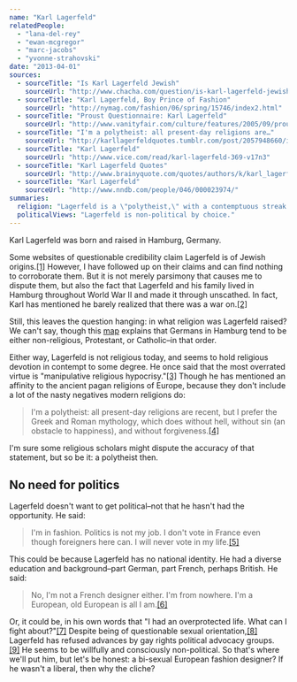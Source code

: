 ```yaml
---
name: "Karl Lagerfeld"
relatedPeople:
  - "lana-del-rey"
  - "ewan-mcgregor"
  - "marc-jacobs"
  - "yvonne-strahovski"
date: "2013-04-01"
sources:
  - sourceTitle: "Is Karl Lagerfeld Jewish"
    sourceUrl: "http://www.chacha.com/question/is-karl-lagerfeld-jewish"
  - sourceTitle: "Karl Lagerfeld, Boy Prince of Fashion"
    sourceUrl: "http://nymag.com/fashion/06/spring/15746/index2.html"
  - sourceTitle: "Proust Questionnaire: Karl Lagerfeld"
    sourceUrl: "http://www.vanityfair.com/culture/features/2005/09/proust_lagerfeld200509"
  - sourceTitle: "I'm a polytheist: all present-day religions are…"
    sourceUrl: "http://karllagerfeldquotes.tumblr.com/post/2057948660/im-a-polytheist-all-present-day-religions-are"
  - sourceTitle: "Karl Lagerfeld"
    sourceUrl: "http://www.vice.com/read/karl-lagerfeld-369-v17n3"
  - sourceTitle: "Karl Lagerfeld Quotes"
    sourceUrl: "http://www.brainyquote.com/quotes/authors/k/karl_lagerfeld_4.html?vm=l"
  - sourceTitle: "Karl Lagerfeld"
    sourceUrl: "http://www.nndb.com/people/046/000023974/"
summaries:
  religion: "Lagerfeld is a \"polytheist,\" with a contemptuous streak for organized religion."
  politicalViews: "Lagerfeld is non-political by choice."
---
```


Karl Lagerfeld was born and raised in Hamburg, Germany.

Some websites of questionable credibility claim Lagerfeld is of Jewish origins.<a class="source-citation" href="#http%3A%2F%2Fwww.chacha.com%2Fquestion%2Fis-karl-lagerfeld-jewish" title="Is Karl Lagerfeld Jewish">[1]</a> However, I have followed up on their claims and can find nothing to corroborate them. But it is not merely parsimony that causes me to dispute them, but also the fact that Lagerfeld and his family lived in Hamburg throughout World War II and made it through unscathed. In fact, Karl has mentioned he barely realized that there was a war on.<a class="source-citation" href="#http%3A%2F%2Fnymag.com%2Ffashion%2F06%2Fspring%2F15746%2Findex2.html" title="Karl Lagerfeld, Boy Prince of Fashion">[2]</a>

Still, this leaves the question hanging: in what religion was Lagerfeld raised? We can't say, though this [map](http://upload.wikimedia.org/wikipedia/commons/9/9a/Religion_map_germany_2008_k.png) explains that Germans in Hamburg tend to be either non-religious, Protestant, or Catholic–in that order.

Either way, Lagerfeld is not religious today, and seems to hold religious devotion in contempt to some degree. He once said that the most overrated virtue is "manipulative religious hypocrisy."<a class="source-citation" href="#http%3A%2F%2Fwww.vanityfair.com%2Fculture%2Ffeatures%2F2005%2F09%2Fproust_lagerfeld200509" title="Proust Questionnaire: Karl Lagerfeld">[3]</a> Though he has mentioned an affinity to the ancient pagan religions of Europe, because they don't include a lot of the nasty negatives modern religions do:

>I'm a polytheist: all present-day religions are recent, but I prefer the Greek and Roman mythology, which does without hell, without sin (an obstacle to happiness), and without forgiveness.<a class="source-citation" href="#http%3A%2F%2Fkarllagerfeldquotes.tumblr.com%2Fpost%2F2057948660%2Fim-a-polytheist-all-present-day-religions-are" title="I&apos;m a polytheist: all present-day religions are…">[4]</a>

I'm sure some religious scholars might dispute the accuracy of that statement, but so be it: a polytheist then.


## No need for politics

Lagerfeld doesn't want to get political–not that he hasn't had the opportunity. He said:

>I'm in fashion. Politics is not my job. I don't vote in France even though foreigners here can. I will never vote in my life.<a class="source-citation" href="#http%3A%2F%2Fwww.vice.com%2Fread%2Fkarl-lagerfeld-369-v17n3" title="Karl Lagerfeld">[5]</a>

This could be because Lagerfeld has no national identity. He had a diverse education and background–part German, part French, perhaps British. He said:

>No, I'm not a French designer either. I'm from nowhere. I'm a European, old European is all I am.<a class="source-citation" href="#http%3A%2F%2Fwww.brainyquote.com%2Fquotes%2Fauthors%2Fk%2Fkarl_lagerfeld_4.html%3Fvm%3Dl" title="Karl Lagerfeld Quotes">[6]</a>

Or, it could be, in his own words that "I had an overprotected life. What can I fight about?"<a class="source-citation" href="#http%3A%2F%2Fwww.vice.com%2Fread%2Fkarl-lagerfeld-369-v17n3" title="Karl Lagerfeld">[7]</a> Despite being of questionable sexual orientation,<a class="source-citation" href="#http%3A%2F%2Fwww.nndb.com%2Fpeople%2F046%2F000023974%2F" title="Karl Lagerfeld">[8]</a> Lagerfeld has refused advances by gay rights political advocacy groups.<a class="source-citation" href="#http%3A%2F%2Fwww.vice.com%2Fread%2Fkarl-lagerfeld-369-v17n3" title="Karl Lagerfeld">[9]</a> He seems to be willfully and consciously non-political. So that's where we'll put him, but let's be honest: a bi-sexual European fashion designer? If he wasn't a liberal, then why the cliche?